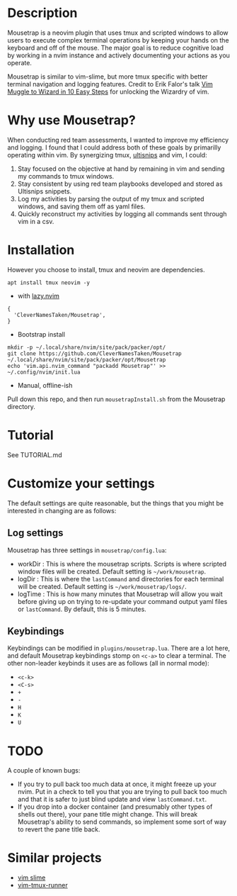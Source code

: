 # Description

Mousetrap is a neovim plugin that uses tmux and scripted windows to allow users to execute complex terminal operations by keeping your hands on the keyboard and off of the mouse.  The major goal is to reduce cognitive load by working in a nvim instance and actively documenting your actions as you operate.

Mousetrap is similar to vim-slime, but more tmux specific with better terminal navigation and logging features.  Credit to Erik Falor's talk [Vim Muggle to Wizard in 10 Easy Steps](youtube.com/watch?v=-7RSVclyOEg) for unlocking the Wizardry of vim.

# Why use Mousetrap?

When conducting red team assessments, I wanted to improve my efficiency and logging.  I found that I could address both of these goals by primarilly operating within vim.  By synergizing tmux, [ultisnips](https://github.com/SirVer/ultisnips) and vim, I could:

1) Stay focused on the objective at hand by remaining in vim and sending my commands to tmux windows.
2) Stay consistent by using red team playbooks developed and stored as Ultisnips snippets.
3) Log my activities by parsing the output of my tmux and scripted windows, and saving them off as yaml files.
4) Quickly reconstruct my activities by logging all commands sent through vim in a csv.

# Installation

However you choose to install, tmux and neovim are dependencies.

```
apt install tmux neovim -y
```

* with [lazy.nvim](https://github.com/folke/lazy.nvim)

```
{
  'CleverNamesTaken/Mousetrap',
}
```

* Bootstrap install

```
mkdir -p ~/.local/share/nvim/site/pack/packer/opt/
git clone https://github.com/CleverNamesTaken/Mousetrap ~/.local/share/nvim/site/pack/packer/opt/Mousetrap
echo 'vim.api.nvim_command "packadd Mousetrap"' >> ~/.config/nvim/init.lua
```

* Manual, offline-ish

Pull down this repo, and then run `mousetrapInstall.sh` from the Mousetrap directory.

# Tutorial

See TUTORIAL.md

# Customize your settings

The default settings are quite reasonable, but the things that you might be interested in changing are as follows:

## Log settings

Mousetrap has three settings in `mousetrap/config.lua`:
- workDir : This is where the mousetrap scripts.  Scripts is where scripted window files will be created. Default setting is `~/work/mousetrap`.
- logDir : This is where the `lastCommand` and directories for each terminal will be created.  Default setting is `~/work/mousetrap/logs/`.
- logTime : This is how many minutes that Mousetrap will allow you wait before giving up on trying to re-update your command output yaml files or `lastCommand`.  By default, this is 5 minutes.

## Keybindings

Keybindings can be modified in `plugins/mousetrap.lua`.  There are a lot here, and default Mousetrap keybindings stomp on `<c-a>` to clear a terminal.  The other non-leader keybinds it uses are as follows (all in normal mode):

- `<c-k>`
- `<C-s>`
- `+`
- `-`
- `H`
- `K`
- `U`

# TODO

A couple of known bugs:

- If you try to pull back too much data at once, it might freeze up your nvim.  Put in a check to tell you that you are trying to pull back too much and that it is safer to just blind update and view `lastCommand.txt`.
- If you drop into a docker container (and presumably other types of shells out there), your pane title might change.  This will break Mousetrap's ability to send commands, so implement some sort of way to revert the pane title back.

# Similar projects

- [vim slime](https://github.com/jpalardy/vim-slime)
- [vim-tmux-runner](https://github.com/christoomey/vim-tmux-runner)
